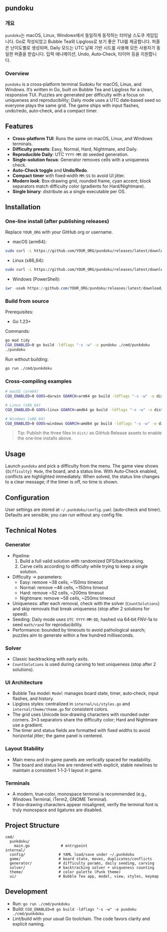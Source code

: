 ## pundoku

### 개요
`pundoku`는 macOS, Linux, Windows에서 동일하게 동작하는 터미널 스도쿠 게임입니다. Go로 작성되었고 Bubble Tea와 Lipgloss로 보기 좋은 TUI를 제공합니다. 퍼즐은 난이도별로 생성되며, Daily 모드는 UTC 날짜 기반 시드를 사용해 모든 사용자가 동일한 퍼즐을 받습니다. 입력 애니메이션, Undo, Auto‑Check, 타이머 등을 지원합니다.

### Overview
`pundoku` is a cross‑platform terminal Sudoku for macOS, Linux, and Windows. It’s written in Go, built on Bubble Tea and Lipgloss for a clean, responsive TUI. Puzzles are generated per difficulty with a focus on uniqueness and reproducibility; Daily mode uses a UTC date‑based seed so everyone plays the same grid. The game ships with input flashes, undo/redo, auto‑check, and a compact timer.

## Features
- **Cross‑platform TUI**: Runs the same on macOS, Linux, and Windows terminals.
- **Difficulty presets**: Easy, Normal, Hard, Nightmare, and Daily.
- **Reproducible Daily**: UTC `YYYY‑MM‑DD` seeded generation.
- **Single‑solution focus**: Generator removes cells with a uniqueness check.
- **Auto‑Check toggle** and **Undo/Redo**.
- **Compact timer** with fixed‑width `MM:SS` to avoid UI jitter.
- **Modern look**: Box‑drawing grid, rounded frame, cyan accent; block separators match difficulty color (gradients for Hard/Nightmare).
- **Single binary**: distribute as a single executable per OS.

## Installation

### One‑line install (after publishing releases)
Replace `YOUR_ORG` with your GitHub org or username.

- macOS (arm64):
```bash
sudo curl -L https://github.com/YOUR_ORG/pundoku/releases/latest/download/pundoku-macos -o /usr/local/bin/pundoku && sudo chmod +x /usr/local/bin/pundoku && pundoku
```

- Linux (x86_64):
```bash
sudo curl -L https://github.com/YOUR_ORG/pundoku/releases/latest/download/pundoku-linux -o /usr/local/bin/pundoku && sudo chmod +x /usr/local/bin/pundoku && pundoku
```

- Windows (PowerShell):
```powershell
iwr -useb https://github.com/YOUR_ORG/pundoku/releases/latest/download/pundoku-windows.exe -OutFile $env:USERPROFILE\pundoku.exe; & $env:USERPROFILE\pundoku.exe
```

### Build from source
Prerequisites:
- Go 1.23+

Commands:
```bash
go mod tidy
CGO_ENABLED=0 go build -ldflags "-s -w" -o pundoku ./cmd/punkdoku
./pundoku
```

Run without building:
```bash
go run ./cmd/punkdoku
```

### Cross‑compiling examples
```bash
# macOS (arm64)
CGO_ENABLED=0 GOOS=darwin GOARCH=arm64 go build -ldflags "-s -w" -o dist/pundoku-macos ./cmd/punkdoku

# Linux (x86_64)
CGO_ENABLED=0 GOOS=linux GOARCH=amd64 go build -ldflags "-s -w" -o dist/pundoku-linux ./cmd/punkdoku

# Windows (x86_64)
CGO_ENABLED=0 GOOS=windows GOARCH=amd64 go build -ldflags "-s -w" -o dist/pundoku-windows.exe ./cmd/punkdoku
```

> Tip: Publish the three files in `dist/` as GitHub Release assets to enable the one‑line installs above.

## Usage

Launch `pundoku` and pick a difficulty from the menu. The game view shows `{Difficulty} Mode`, the board, and a status line. With Auto‑Check enabled, conflicts are highlighted immediately. When solved, the status line changes to a clear message; if the timer is off, no time is shown.

## Configuration

User settings are stored at `~/.punkdoku/config.yaml` (auto‑check and timer). Defaults are sensible; you can run without any config file.

## Technical Notes

### Generator
- Pipeline:
  1) Build a full valid solution with randomized DFS/backtracking.
  2) Carve cells according to difficulty while trying to keep a single solution.
- Difficulty → parameters:
  - Easy: remove ~38 cells, ~150ms timeout
  - Normal: remove ~46 cells, ~150ms timeout
  - Hard: remove ~52 cells, ~200ms timeout
  - Nightmare: remove ~58 cells, ~250ms timeout
- Uniqueness: after each removal, check with the solver (`CountSolutions`) and skip removals that break uniqueness (stop after 2 solutions for speed).
- Seeding: Daily mode uses `UTC YYYY‑MM‑DD`, hashed via 64‑bit FNV‑1a to seed `math/rand` for reproducibility.
- Performance: bounded by timeouts to avoid pathological search; puzzles aim to generate within a few hundred milliseconds.

### Solver
- Classic backtracking with early exits.
- `CountSolutions` is used during carving to test uniqueness (stop after 2 solutions).

### UI Architecture
- Bubble Tea model: `Model` manages board state, timer, auto‑check, input flashes, and history.
- Lipgloss styles: centralized in `internal/ui/styles.go` and `internal/theme/theme.go` for consistent colors.
- The grid uses Unicode box‑drawing characters with rounded outer corners. 3×3 separators share the difficulty color; Hard and Nightmare use a gradient.
- The timer and status fields are formatted with fixed widths to avoid horizontal jitter; the game panel is centered.

### Layout Stability
- Main menu and in‑game panels are vertically spaced for readability.
- The board and status line are rendered with explicit, stable newlines to maintain a consistent 1‑1‑2‑1 layout in game.

### Terminals
- A modern, true‑color, monospace terminal is recommended (e.g., Windows Terminal, iTerm2, GNOME Terminal).
- If box‑drawing characters appear misaligned, verify the terminal font is truly monospace and ligatures are disabled.

## Project Structure
```text
cmd/
  punkdoku/
    main.go              # entrypoint
internal/
  config/               # YAML load/save under ~/.punkdoku
  game/                 # board state, moves, duplicates/conflicts
  generator/            # difficulty params, daily seeding, carving
  solver/               # backtracking solver + uniqueness counting
  theme/                # color palette (Punk theme)
  ui/                   # Bubble Tea app, model, view, styles, keymap
```

## Development
- Run: `go run ./cmd/punkdoku`
- Build: `CGO_ENABLED=0 go build -ldflags "-s -w" -o pundoku ./cmd/punkdoku`
- Lint/build with your usual Go toolchain. The code favors clarity and explicit naming.


